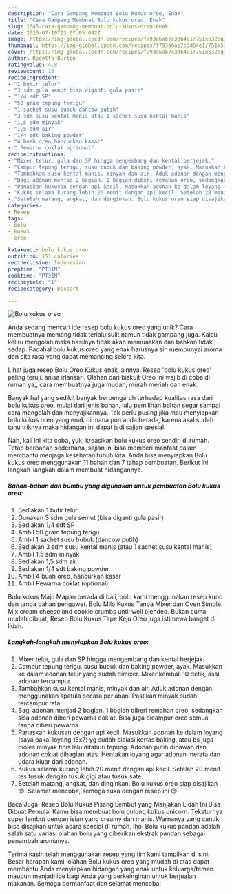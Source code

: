 ```yaml
---
description: "Cara Gampang Membuat Bolu kukus oreo, Enak"
title: "Cara Gampang Membuat Bolu kukus oreo, Enak"
slug: 2645-cara-gampang-membuat-bolu-kukus-oreo-enak
date: 2020-07-10T23:07:05.042Z
image: https://img-global.cpcdn.com/recipes/f793a6ab7c3d64e1/751x532cq70/bolu-kukus-oreo-foto-resep-utama.jpg
thumbnail: https://img-global.cpcdn.com/recipes/f793a6ab7c3d64e1/751x532cq70/bolu-kukus-oreo-foto-resep-utama.jpg
cover: https://img-global.cpcdn.com/recipes/f793a6ab7c3d64e1/751x532cq70/bolu-kukus-oreo-foto-resep-utama.jpg
author: Rosetta Burton
ratingvalue: 4.8
reviewcount: 13
recipeingredient:
- "1 butir telur"
- "3 sdm gula semut bisa diganti gula pasir"
- "1/4 sdt SP"
- "50 gram tepung terigu"
- "1 sachet susu bubuk dancow putih"
- "3 sdm susu kental manis atau 1 sachet susu kental manis"
- "1,5 sdm minyak"
- "1,5 sdm air"
- "1/4 sdt baking powder"
- "4 buah oreo hancurkan kasar"
- " Pewarna coklat optional"
recipeinstructions:
- "Mixer telur, gula dan SP hingga mengembang dan kental berjejak."
- "Campur tepung terigu, susu bubuk dan baking powder, ayak. Masukkan ke dalam adonan telur yang sudah dimixer. Mixer kembali 10 detik, asal adonan tercampur."
- "Tambahkan susu kental manis, minyak dan air. Aduk adonan dengan menggunakan spatula secara perlahan. Pastikan minyak sudah tercampur rata."
- "Bagi adonan menjad 2 bagian. 1 bagian diberi remahan oreo, sedangkan sisa adonan diberi pewarna coklat. Bisa juga dicampur oreo semua tanpa diberi pewarna."
- "Panaskan kukusan dengan api kecil. Masukkan adonan ke dalam loyang (saya pakai loyang 15x7) yg sudah dialasi kertas baking, atau bs juga dioles minyak tipis lalu ditaburi tepung. Adonan putih dibawah dan adonan coklat dibagian atas. Hentakan loyang agar adonan merata dan udara kluar dari adonan."
- "Kukus selama kurang lebih 20 menit dengan api kecil. Setelah 20 menit tes tusuk dengan tusuk gigi atau tusuk sate."
- "Setelah matang, angkat, dan dinginkan. Bolu kukus oreo siap disajikan 😊. Selamat mencoba, semoga suka dengan resep ini 😊"
categories:
- Resep
tags:
- bolu
- kukus
- oreo

katakunci: bolu kukus oreo 
nutrition: 151 calories
recipecuisine: Indonesian
preptime: "PT31M"
cooktime: "PT31M"
recipeyield: "1"
recipecategory: Dessert

---
```



![Bolu kukus oreo](https://img-global.cpcdn.com/recipes/f793a6ab7c3d64e1/751x532cq70/bolu-kukus-oreo-foto-resep-utama.jpg)

Anda sedang mencari ide resep bolu kukus oreo yang unik? Cara membuatnya memang tidak terlalu sulit namun tidak gampang juga. Kalau keliru mengolah maka hasilnya tidak akan memuaskan dan bahkan tidak sedap. Padahal bolu kukus oreo yang enak harusnya sih mempunyai aroma dan cita rasa yang dapat memancing selera kita.

Lihat juga resep Bolu Oreo Kukus enak lainnya. Resep &#39;bolu kukus oreo&#39; paling teruji. anisa irlansari. Olahan dari biskuit Oreo ini wajib di coba di rumah ya,, cara membuatnya juga mudah, murah meriah dan enak.

Banyak hal yang sedikit banyak berpengaruh terhadap kualitas rasa dari bolu kukus oreo, mulai dari jenis bahan, lalu pemilihan bahan segar sampai cara mengolah dan menyajikannya. Tak perlu pusing jika mau menyiapkan bolu kukus oreo yang enak di mana pun anda berada, karena asal sudah tahu triknya maka hidangan ini dapat jadi sajian spesial.


Nah, kali ini kita coba, yuk, kreasikan bolu kukus oreo sendiri di rumah. Tetap berbahan sederhana, sajian ini bisa memberi manfaat dalam membantu menjaga kesehatan tubuh kita. Anda bisa menyiapkan Bolu kukus oreo menggunakan 11 bahan dan 7 tahap pembuatan. Berikut ini langkah-langkah dalam membuat hidangannya.

<!--inarticleads1-->

##### Bahan-bahan dan bumbu yang digunakan untuk pembuatan Bolu kukus oreo:

1. Sediakan 1 butir telur
1. Gunakan 3 sdm gula semut (bisa diganti gula pasir)
1. Sediakan 1/4 sdt SP
1. Ambil 50 gram tepung terigu
1. Ambil 1 sachet susu bubuk (dancow putih)
1. Sediakan 3 sdm susu kental manis (atau 1 sachet susu kental manis)
1. Ambil 1,5 sdm minyak
1. Sediakan 1,5 sdm air
1. Sediakan 1/4 sdt baking powder
1. Ambil 4 buah oreo, hancurkan kasar
1. Ambil  Pewarna coklat (optional)


Bolu kukus Maju Mapan berada di bali, bolu kami menggunakan resep kuno dan tanpa bahan pengawet. Bolu Milo Kukus Tanpa Mixer dan Oven Simple. Mix cream cheese and cookie crumbs until well blended. Bukan cuma mudah dibuat, Resep Bolu Kukus Tape Keju Oreo juga istimewa banget di lidah. 

<!--inarticleads2-->

##### Langkah-langkah menyiapkan Bolu kukus oreo:

1. Mixer telur, gula dan SP hingga mengembang dan kental berjejak.
1. Campur tepung terigu, susu bubuk dan baking powder, ayak. Masukkan ke dalam adonan telur yang sudah dimixer. Mixer kembali 10 detik, asal adonan tercampur.
1. Tambahkan susu kental manis, minyak dan air. Aduk adonan dengan menggunakan spatula secara perlahan. Pastikan minyak sudah tercampur rata.
1. Bagi adonan menjad 2 bagian. 1 bagian diberi remahan oreo, sedangkan sisa adonan diberi pewarna coklat. Bisa juga dicampur oreo semua tanpa diberi pewarna.
1. Panaskan kukusan dengan api kecil. Masukkan adonan ke dalam loyang (saya pakai loyang 15x7) yg sudah dialasi kertas baking, atau bs juga dioles minyak tipis lalu ditaburi tepung. Adonan putih dibawah dan adonan coklat dibagian atas. Hentakan loyang agar adonan merata dan udara kluar dari adonan.
1. Kukus selama kurang lebih 20 menit dengan api kecil. Setelah 20 menit tes tusuk dengan tusuk gigi atau tusuk sate.
1. Setelah matang, angkat, dan dinginkan. Bolu kukus oreo siap disajikan 😊. Selamat mencoba, semoga suka dengan resep ini 😊


Baca Juga: Resep Bolu Kukus Pisang Lembut yang Manjakan Lidah Ini Bisa Dibuat Pemula. Kamu bisa membuat bolu gulung kukus unicorn. Teksturnya super lembut dengan isian yang creamy dan manis. Warnanya yang cantik bisa disajikan untuk acara spesial di rumah, lho. Bolu kukus pandan adalah salah satu variasi olahan bolu yang diberikan ekstrak pandan sebagai penambah aromanya. 

Terima kasih telah menggunakan resep yang tim kami tampilkan di sini. Besar harapan kami, olahan Bolu kukus oreo yang mudah di atas dapat membantu Anda menyiapkan hidangan yang enak untuk keluarga/teman maupun menjadi ide bagi Anda yang berkeinginan untuk berjualan makanan. Semoga bermanfaat dan selamat mencoba!

